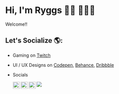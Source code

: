 # Hi, I'm Ryggs 👋🏾 👨🏿‍💻

Welcome!!
## Let's Socialize 🌎:
- Gaming on  <a href="https://www.twitch.tv/nerdytoken">Twitch</a> 
- UI / UX Designs on <a href="https://codepen.io/ryggs"> Codepen</a>, <a href="https://www.behance.net/joshuamurigi">Behance</a>, <a href="https://dribbble.com/Ryggs"> Dribbble</a> 
- Socials  

     <a href="https://twitter.com/josh_ryggs">
    <img align="left" alt="Josh Ryggs| Twitter" width="22px" src="https://cdn.jsdelivr.net/npm/simple-icons@v3/icons/twitter.svg" />
</a>
<a href="https://www.linkedin.com/in/software-engineer-joshua-murigi/">
  <img align="left" alt="Linkedin" width="22px" src="https://cdn.jsdelivr.net/npm/simple-icons@v3/icons/linkedin.svg" />
</a>
<a href="https://www.reddit.com/user/ryggs360">
  <img align="left" alt=" Reddit" width="22px" src="https://cdn.jsdelivr.net/npm/simple-icons@v3/icons/reddit.svg" />
</a>


![](https://visitor-badge.glitch.me/badge?page_id=8bithemant.8bithemant)



